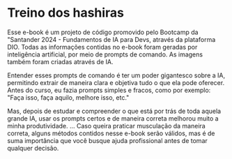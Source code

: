 # Treino dos hashiras
 Esse e-book é um projeto de código promovido pelo Bootcamp da "Santander 2024 - Fundamentos de IA para Devs, através da plataforma DIO.
 Todas as informações contidas no e-book foram geradas por inteligência artificial, por meio de prompts de comando. As imagens também foram criadas através de IA.

Entender esses prompts de comando é ter um poder gigantesco sobre a IA, permitindo extrair de maneira clara e objetiva tudo o que ela pode oferecer. Antes do curso, eu fazia prompts simples e fracos, como por exemplo: "Faça isso, faça aquilo, melhore isso, etc."

Mas, depois de estudar e compreender o que está por trás de toda aquela grande IA, usar os prompts certos e de maneira correta melhorou muito a minha produtividade.
...
Caso queira praticar musculação da maneira correta, alguns métodos contidos nesse e-book serão válidos, mas é de suma importância que você busque ajuda profissional antes de tomar qualquer decisão.
